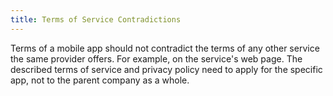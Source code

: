 ```yaml
---
title: Terms of Service Contradictions
---
```

Terms of a mobile app should not contradict the terms of any other service the same provider offers. For example, on the service's web page. The described terms of service and privacy policy need to apply for the specific app, not to the parent company as a whole.
